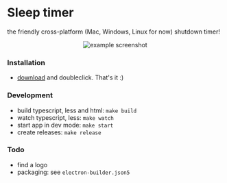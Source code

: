 # Sleep timer

the friendly cross-platform (Mac, Windows, Linux for now) shutdown timer!

<p align="center">
	<img src="https://blog.werise.de/files/sleep-timer/screen-sleep-timer.png" alt="example screenshot" />
</p>

### Installation
* [download](https://github.com/erdii/sleep-timer/releases/latest) and doubleclick. That's it :)

### Development
* build typescript, less and html: `make build`
* watch typescript, less: `make watch`
* start app in dev mode: `make start`
* create releases: `make release`

### Todo
* find a logo
* packaging: see `electron-builder.json5`
